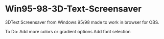# Win95-98-3D-Text-Screensaver
3DText Screensaver from Windows 95/98 made to work in browser for OBS.
 
To Do:
Add more colors or gradient options
Add font selection

